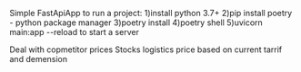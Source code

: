 Simple FastApiApp
to run a project:
1)install python 3.7+
2)pip install poetry - python package manager
3)poetry install
4)poetry shell
5)uvicorn main:app --reload to start a server

Deal with copmetitor prices
Stocks
logistics price based on current tarrif and demension 
